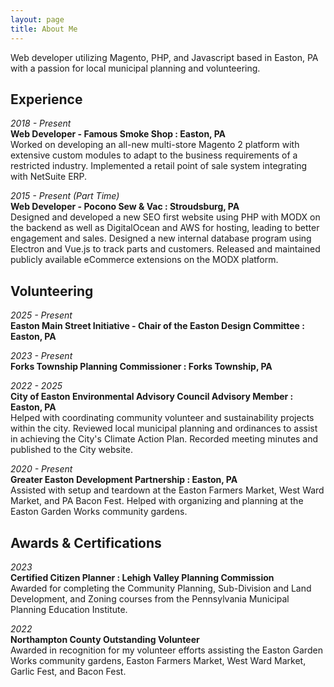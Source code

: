 ```yaml
---
layout: page
title: About Me
---
```


Web developer utilizing Magento, PHP, and Javascript based in Easton, PA with a passion for local municipal planning and volunteering. 

## Experience

*2018 - Present*\
**Web Developer - Famous Smoke Shop : Easton, PA**\
Worked on developing an all-new multi-store Magento 2 platform with extensive custom modules to adapt to the business requirements of a restricted industry. Implemented a retail point of sale system integrating with NetSuite ERP.

*2015 - Present (Part Time)*\
**Web Developer - Pocono Sew & Vac : Stroudsburg, PA**\
Designed and developed a new SEO first website using PHP with MODX on the backend as well as DigitalOcean and AWS for hosting, leading to better engagement and sales. Designed a new internal database program using Electron and Vue.js to track parts and customers. Released and maintained publicly available eCommerce extensions on the MODX platform.

## Volunteering

*2025 - Present*\
**Easton Main Street Initiative - Chair of the Easton Design Committee : Easton, PA**

*2023 - Present*\
**Forks Township Planning Commissioner : Forks Township, PA**

*2022 - 2025*\
**City of Easton Environmental Advisory Council Advisory Member : Easton, PA**\
Helped with coordinating community volunteer and sustainability projects within the city. Reviewed local municipal planning and ordinances to assist in achieving the City's Climate Action Plan. Recorded meeting minutes and published to the City website.

*2020 - Present*\
**Greater Easton Development Partnership : Easton, PA**\
Assisted with setup and teardown at the Easton Farmers Market, West Ward Market, and PA Bacon Fest. Helped with organizing and planning at the Easton Garden Works community gardens.

## Awards & Certifications

*2023*\
**Certified Citizen Planner : Lehigh Valley Planning Commission**\
Awarded for completing the Community Planning, Sub-Division and Land Development, and Zoning courses from the Pennsylvania Municipal Planning Education Institute.

*2022*\
**Northampton County Outstanding Volunteer**\
Awarded in recognition for my volunteer efforts assisting the Easton Garden Works community gardens, Easton Farmers Market, West Ward Market, Garlic Fest, and Bacon Fest.